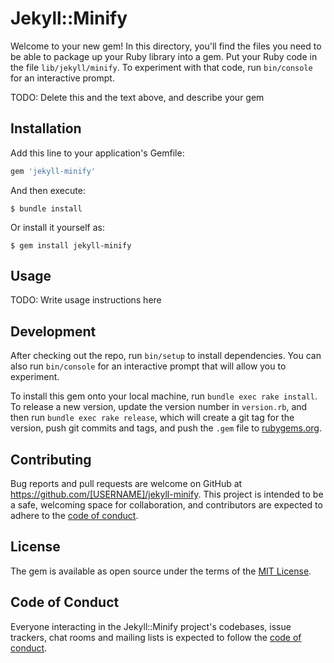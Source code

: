 # Jekyll::Minify

Welcome to your new gem! In this directory, you'll find the files you need to be able to package up your Ruby library into a gem. Put your Ruby code in the file `lib/jekyll/minify`. To experiment with that code, run `bin/console` for an interactive prompt.

TODO: Delete this and the text above, and describe your gem

## Installation

Add this line to your application's Gemfile:

```ruby
gem 'jekyll-minify'
```

And then execute:

    $ bundle install

Or install it yourself as:

    $ gem install jekyll-minify

## Usage

TODO: Write usage instructions here

## Development

After checking out the repo, run `bin/setup` to install dependencies. You can also run `bin/console` for an interactive prompt that will allow you to experiment.

To install this gem onto your local machine, run `bundle exec rake install`. To release a new version, update the version number in `version.rb`, and then run `bundle exec rake release`, which will create a git tag for the version, push git commits and tags, and push the `.gem` file to [rubygems.org](https://rubygems.org).

## Contributing

Bug reports and pull requests are welcome on GitHub at https://github.com/[USERNAME]/jekyll-minify. This project is intended to be a safe, welcoming space for collaboration, and contributors are expected to adhere to the [code of conduct](https://github.com/[USERNAME]/jekyll-minify/blob/master/CODE_OF_CONDUCT.md).


## License

The gem is available as open source under the terms of the [MIT License](https://opensource.org/licenses/MIT).

## Code of Conduct

Everyone interacting in the Jekyll::Minify project's codebases, issue trackers, chat rooms and mailing lists is expected to follow the [code of conduct](https://github.com/[USERNAME]/jekyll-minify/blob/master/CODE_OF_CONDUCT.md).
